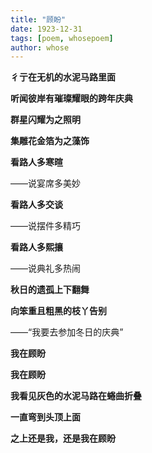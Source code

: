 ```yaml
---
title: "顾盼"
date: 1923-12-31
tags: [poem, whosepoem]
author: whose
---
```


**彳亍在无机的水泥马路里面**

**听闻彼岸有璀璨耀眼的跨年庆典**

**群星闪耀为之照明**

**集雕花金箔为之藻饰**

**看路人多寒暄**

——说宴席多美妙

**看路人多交谈**

——说摆件多精巧

**看路人多熙攘**

——说典礼多热闹

**秋日的遗孤上下翻舞**

**向笨重且粗黑的枝丫告别**

——“我要去参加冬日的庆典”

**我在顾盼**

**我在顾盼**

**我看见灰色的水泥马路在蜷曲折叠**

**一直弯到头顶上面**

**之上还是我，还是我在顾盼**
